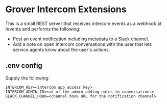 # Grover Intercom Extensions

This is a small REST server that receives intercom events as a webhook at /events and performs the following: 

- Post an event notification including metadata to a Slack channel.
- Add a note on open Intercom conversations with the user that lets service agents know about the user's actions.

## .env config

Supply the following: 

```
INTERCOM_KEY=<intercom app access key>
INTERCOM_ADMIN_ID=<id of the admin adding notes to conversations>
SLACK_CHANNEL_HOOK=<channel hook URL for the notification channel>
```